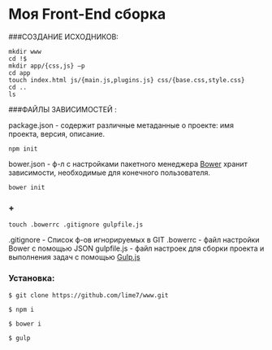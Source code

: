 # Моя Front-End сборка


###СОЗДАНИЕ ИСХОДНИКОВ:
```
mkdir www
cd !$
mkdir app/{css,js} –p
cd app
touch index.html js/{main.js,plugins.js} css/{base.css,style.css} 
cd ..
ls
```
###ФАЙЛЫ ЗАВИСИМОСТЕЙ :

package.json - содержит различные метаданные о проекте: имя проекта, версия, описание.
```
npm init
```

bower.json - ф-л с настройками пакетного менеджера [Bower](http://bower.io) хранит зависимости, необходимые для конечного пользователя.
```
bower init
```

### +
```
touch .bowerrc .gitignore gulpfile.js
```

.gitignore - Список ф-ов игнорируемых в GIT
.bowerrc - файл настройки Bower с помощью JSON
gulpfile.js - файл настроек для сборки проекта и выполнения задач с помощью [Gulp.js](http://gulpjs.com)





### Установка:
```
$ git clone https://github.com/lime7/www.git
```

```
$ npm i
```

```
$ bower i
```

```
$ gulp
```
